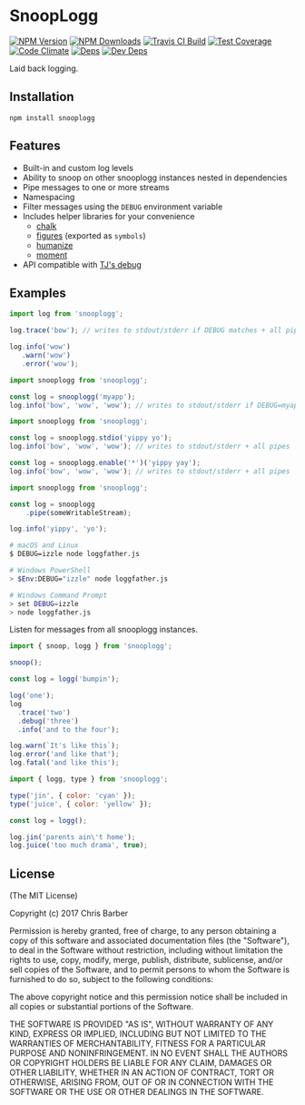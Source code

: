 # SnoopLogg

[![NPM Version][npm-image ]][npm-url]
[![NPM Downloads][downloads-image ]][downloads-url]
[![Travis CI Build][travis-image ]][travis-url]
[![Test Coverage][coveralls-image ]][coveralls-url]
[![Code Climate][codeclimate-image ]][codeclimate-url]
[![Deps][david-image ]][david-url]
[![Dev Deps][david-dev-image ] ][david-dev-url]

Laid back logging.

## Installation

    npm install snooplogg

## Features

 * Built-in and custom log levels
 * Ability to snoop on other snooplogg instances nested in dependencies
 * Pipe messages to one or more streams
 * Namespacing
 * Filter messages using the `DEBUG` environment variable
 * Includes helper libraries for your convenience
   * [chalk](https://www.npmjs.com/pacakge/chalk)
   * [figures](https://www.npmjs.com/package/figures) (exported as `symbols`)
   * [humanize](https://www.npmjs.com/package/humanize)
   * [moment](https://www.npmjs.com/package/moment)
 * API compatible with [TJ's debug](https://www.npmjs.com/package/debug)

## Examples

```javascript
import log from 'snooplogg';

log.trace('bow'); // writes to stdout/stderr if DEBUG matches + all pipes

log.info('wow')
   .warn('wow')
   .error('wow');
```

```javascript
import snooplogg from 'snooplogg';

const log = snooplogg('myapp');
log.info('bow', 'wow', 'wow'); // writes to stdout/stderr if DEBUG=myapp + all pipes
```

```javascript
import snooplogg from 'snooplogg';

const log = snooplogg.stdio('yippy yo');
log.info('bow', 'wow', 'wow'); // writes to stdout/stderr + all pipes

const log = snooplogg.enable('*')('yippy yay');
log.info('bow', 'wow', 'wow'); // writes to stdout/stderr + all pipes
```

```javascript
import snooplogg from 'snooplogg';

const log = snooplogg
	.pipe(someWritableStream);

log.info('yippy', 'yo');
```

```bash
# macOS and Linux
$ DEBUG=izzle node loggfather.js

# Windows PowerShell
> $Env:DEBUG="izzle" node loggfather.js

# Windows Command Prompt
> set DEBUG=izzle
> node loggfather.js
```

Listen for messages from all snooplogg instances.

```javascript
import { snoop, logg } from 'snooplogg';

snoop();

const log = logg('bumpin');

log('one');
log
  .trace('two')
  .debug('three')
  .info('and to the four');

log.warn(`It's like this`);
log.error('and like that');
log.fatal('and like this');
```

```javascript
import { logg, type } from 'snooplogg';

type('jin', { color: 'cyan' });
type('juice', { color: 'yellow' });

const log = logg();

log.jin('parents ain\'t home');
log.juice('too much drama', true);
```

## License

(The MIT License)

Copyright (c) 2017 Chris Barber

Permission is hereby granted, free of charge, to any person obtaining a copy
of this software and associated documentation files (the "Software"), to deal
in the Software without restriction, including without limitation the rights
to use, copy, modify, merge, publish, distribute, sublicense, and/or sell
copies of the Software, and to permit persons to whom the Software is
furnished to do so, subject to the following conditions:

The above copyright notice and this permission notice shall be included in
all copies or substantial portions of the Software.

THE SOFTWARE IS PROVIDED "AS IS", WITHOUT WARRANTY OF ANY KIND, EXPRESS OR
IMPLIED, INCLUDING BUT NOT LIMITED TO THE WARRANTIES OF MERCHANTABILITY,
FITNESS FOR A PARTICULAR PURPOSE AND NONINFRINGEMENT. IN NO EVENT SHALL THE
AUTHORS OR COPYRIGHT HOLDERS BE LIABLE FOR ANY CLAIM, DAMAGES OR OTHER
LIABILITY, WHETHER IN AN ACTION OF CONTRACT, TORT OR OTHERWISE, ARISING FROM,
OUT OF OR IN CONNECTION WITH THE SOFTWARE OR THE USE OR OTHER DEALINGS IN
THE SOFTWARE.

[npm-image]: https://img.shields.io/npm/v/snooplogg.svg
[npm-url]: https://npmjs.org/package/snooplogg
[downloads-image]: https://img.shields.io/npm/dm/snooplogg.svg
[downloads-url]: https://npmjs.org/package/snooplogg
[travis-image]: https://img.shields.io/travis/cb1kenobi/snooplogg.svg
[travis-url]: https://travis-ci.org/cb1kenobi/snooplogg
[coveralls-image]: https://img.shields.io/coveralls/cb1kenobi/snooplogg/master.svg
[coveralls-url]: https://coveralls.io/r/cb1kenobi/snooplogg
[codeclimate-image]: https://img.shields.io/codeclimate/github/cb1kenobi/snooplogg.svg
[codeclimate-url]: https://codeclimate.com/github/cb1kenobi/snooplogg
[david-image]: https://img.shields.io/david/cb1kenobi/snooplogg.svg
[david-url]: https://david-dm.org/cb1kenobi/snooplogg
[david-dev-image]: https://img.shields.io/david/dev/cb1kenobi/snooplogg.svg
[david-dev-url]: https://david-dm.org/cb1kenobi/snooplogg#info=devDependencies
